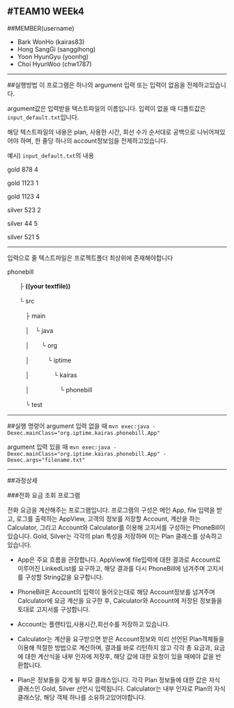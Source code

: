 #TEAM10 WEEk4
-----------------------------
##MEMBER(username)
* Bark WonHo		(kairas83)
* Hong SangGi		(sanggihong)
* Yoon HyunGyu		(yoonhg)
* Choi HyunWoo		(chw1787)

-----------------------------
##실행방법
이 프로그램은 하나의 argument 입력 또는 입력이 없음을 전제하고있습니다.

argument값은 입력받을 텍스트파일의 이름입니다.
입력이 없을 때 디폴트값은`input_default.txt`입니다.

해당 텍스트파일의 내용은 plan, 사용한 시간, 회선 수가 순서대로 공백으로 나뉘어져있어야 하며,
한 줄당 하나의 account정보임을 전제하고있습니다.

예시) `input_default.txt`의 내용

gold 878 4

gold 1123 1

gold 1123 4

silver 523 2

silver 44 5

silver 521 5

-----------------------------

입력으로 줄 텍스트파일은 프로젝트폴더 최상위에 존재해야합니다

phonebill

　　├ **((your textfile))**

　　└ src

　　　├ main
  
　　　│　└ java
 
　　　│　　└ org
  
　　　│　　　└ iptime
  
　　　│　　　　└ kairas
  
　　　│　　　　　└ phonebill
  
　　　└ test
  
-----------------------------

##실행 명령어
argument 입력 없을 때 `mvn exec:java -Dexec.mainClass="org.iptime.kairas.phonebill.App"`

argument 입력 있을 때 `mvn exec:java -Dexec.mainClass="org.iptime.kairas.phonebill.App" -Dexec.args="filename.txt"`

-----------------------------
##과정상세

###전화 요금 조회 프로그램

전화 요금을 계산해주는 프로그램입니다. 
프로그램의 구성은 메인   App, file 입력을 받고, 로그를 출력하는 AppView, 고객의 정보를 저장할  Account, 계산을 하는 Calculator,
그리고 Account와 Calculator를 이용해 고지서를 구성하는 PhoneBill이 있습니다.
Gold, Silver는 각각의 plan 특성을 저장하며 이는 Plan 클래스를 상속하고 있습니다.

* App은 주요 흐름을 관장합니다.
AppView에 file입력에 대한 결과로 Account로 이루어진 LinkedList를 요구하고, 해당 결과를 다시 PhoneBill에 넘겨주며 고지서를 구성할 String값을 요구합니다.

* PhoneBill은 Account의 입력이 들어오는대로 해당 Account정보를 넘겨주며 Calculator에 요금 계산을 요구한 후,
Calculator와 Account에 저장된 정보들을 토대로 고지서를 구성합니다.

* Account는 플랜타입,사용시간,회선수를 저장하고 있습니다.

* Calculator는 계산을 요구받으면 받은 Account정보와 미리 선언된 Plan객체들을 이용해 적절한 방법으로 계산하며, 결과를 바로 리턴하지 않고 각각 총 요금과, 요금에 대한 계산식을 내부 인자에 저장후, 해당 값에 대한 요청이 있을 때에야 값을 반환합니다.

* Plan은 정보들을 갖게 될 부모 클래스입니다.
각각 Plan 정보들에 대한 값은 자식 클래스인 Gold, Silver 선언시 입력됩니다.
Calculator는 내부 인자로 Plan의 자식 클래스당, 해당 객체 하나를 소유하고있어야합니다.